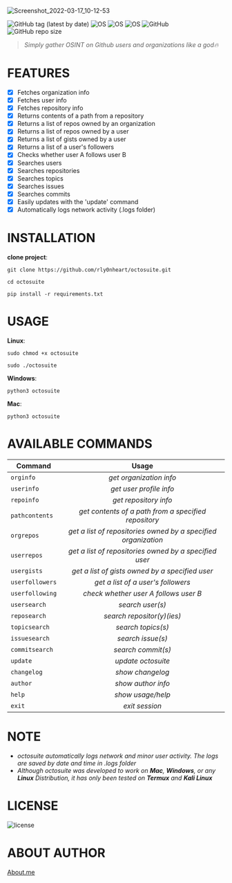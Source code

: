 ![Screenshot_2022-03-17_10-12-53](https://user-images.githubusercontent.com/74001397/158868105-b5aba7e8-7342-4268-bd7a-6d6ae0bdae5a.png)


![GitHub tag (latest by date)](https://img.shields.io/github/v/tag/rly0nheart/octosuite?style=for-the-badge&logo=github) 
![OS](https://img.shields.io/badge/OS-GNU%2FLinux-red?style=for-the-badge&logo=Linux)
![OS](https://img.shields.io/badge/OS-Windows-blue?style=for-the-badge&logo=Windows)
![OS](https://img.shields.io/badge/OS-Mac-blue?style=for-the-badge&logo=apple)
![GitHub](https://img.shields.io/github/license/rly0nheart/octosuite?style=for-the-badge&logo=github)
![GitHub repo size](https://img.shields.io/github/repo-size/rly0nheart/octosuite?style=for-the-badge&logo=github)

> *Simply gather OSINT on Github users and organizations like a god🔥*

# FEATURES
- [x] Fetches organization info
- [x] Fetches user info
- [x] Fetches repository info
- [x] Returns contents of a path from a repository
- [x] Returns a list of repos owned by an organization
- [x] Returns a list of repos owned by a user
- [x] Returns a list of gists owned by a user
- [x] Returns a list of a user's followers
- [x] Checks whether user A follows user B
- [x] Searches users
- [x] Searches repositories
- [x] Searches topics
- [x] Searches issues
- [x] Searches commits
- [x] Easily updates with the 'update' command
- [x] Automatically logs network activity (.logs folder)

# INSTALLATION
**clone project**:

```
git clone https://github.com/rly0nheart/octosuite.git
```

```
cd octosuite
```

```
pip install -r requirements.txt
```

# USAGE
**Linux**:
```
sudo chmod +x octosuite
```

```
sudo ./octosuite
```

**Windows**:
```
python3 octosuite
```

**Mac**:
```
python3 octosuite
```

# AVAILABLE COMMANDS
| Command         | Usage|
| ------------- |:---------:|
| ``orginfo`` | *get organization info*  |
| ``userinfo`` | *get user profile info*  |
| ``repoinfo`` | *get repository info*  |
| ``pathcontents``  | *get contents of a path from a specified repository* |
| ``orgrepos``      | *get a list of repositories owned by a specified organization* |
| ``userrepos``  | *get a list of repositories owned by a specified user* |
| ``usergists``  |  *get a list of gists owned by a specified user* |
| ``userfollowers``  |  *get a list of a user's followers* |
| ``userfollowing`` | *check whether user A follows user B* |
| ``usersearch`` | *search user(s)* |
| ``reposearch`` | *search repositor(y)(ies)* |
| ``topicsearch`` | *search topics(s)* |
| ``issuesearch`` | *search issue(s)* |
| ``commitsearch`` | *search commit(s)* |
| ``update`` | *update octosuite* |
| ``changelog`` | *show changelog* |
| ``author`` | *show author info* |
| ``help`` | *show usage/help* |
| ``exit`` | *exit session* |


# NOTE
* *octosuite automatically logs network and minor user activity. The logs are saved by date and time in .logs folder*
* *Although octosuite was developed to work on **Mac**, **Windows**, or any **Linux** *Distribution*, it has only been tested on **Termux** *and* **Kali Linux***

# LICENSE
![license](https://user-images.githubusercontent.com/74001397/137917929-2f2cdb0c-4d1d-4e4b-9f0d-e01589e027b5.png)

# ABOUT AUTHOR
[About.me](https://about.me/rly0nheart)
